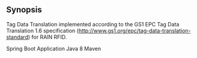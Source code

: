## Synopsis

Tag Data Translation implemented according to the GS1 EPC Tag Data Translation 1.6 specification (http://www.gs1.org/epc/tag-data-translation-standard) for RAIN RFID.

Spring Boot Application
Java 8
Maven

